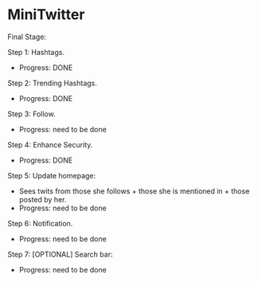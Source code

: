 # MiniTwitter

Final Stage:

Step 1: Hashtags. 
  - Progress: DONE

Step 2: Trending Hashtags. 
  - Progress: DONE

Step 3: Follow. 
  - Progress: need to be done

Step 4: Enhance Security.
  - Progress: DONE

Step 5: Update homepage: 
  - Sees twits from those she follows + those she is mentioned in + those posted by her.
  - Progress: need to be done
  
Step 6: Notification.
  - Progress: need to be done

Step 7: [OPTIONAL] Search bar:
  - Progress: need to be done
